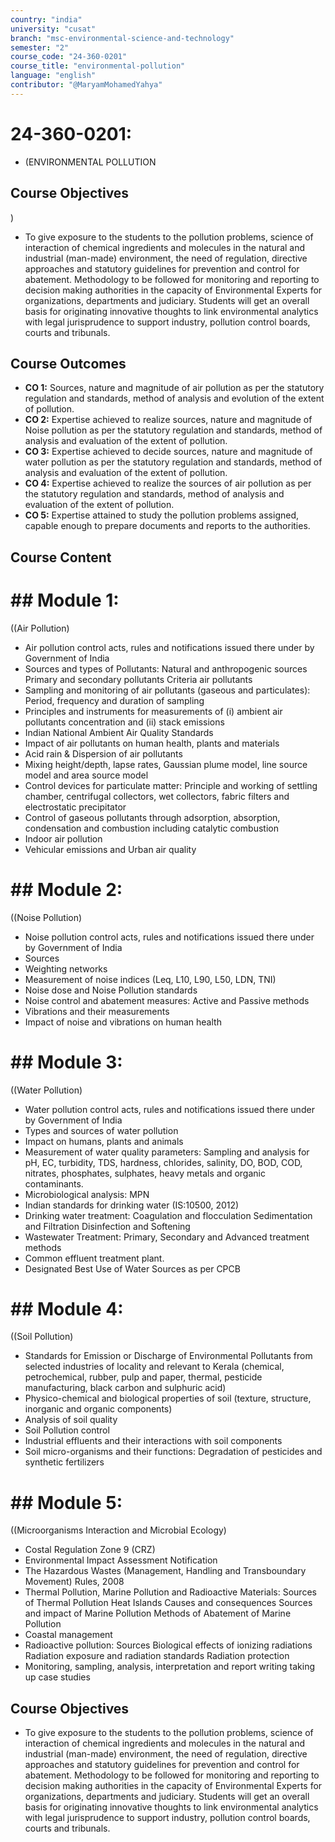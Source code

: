 ```yaml
---
country: "india"
university: "cusat"
branch: "msc-environmental-science-and-technology"
semester: "2"
course_code: "24-360-0201"
course_title: "environmental-pollution"
language: "english"
contributor: "@MaryamMohamedYahya"
---
```


# 24-360-0201: 
  - (ENVIRONMENTAL POLLUTION

## Course Objectives

)
* To give exposure to the students to the pollution problems, science of interaction of chemical ingredients and molecules in the natural and industrial (man-made) environment, the need of regulation, directive approaches and statutory guidelines for prevention and control for abatement. Methodology to be followed for monitoring and reporting to decision making authorities in the capacity of Environmental Experts for organizations, departments and judiciary. Students will get an overall basis for originating innovative thoughts to link environmental analytics with legal jurisprudence to support industry, pollution control boards, courts and tribunals.

## Course Outcomes
* **CO 1:** Sources, nature and magnitude of air pollution as per the statutory regulation and standards, method of analysis and evolution of the extent of pollution.
* **CO 2:** Expertise achieved to realize sources, nature and magnitude of Noise pollution as per the statutory regulation and standards, method of analysis and evaluation of the extent of pollution.
* **CO 3:** Expertise achieved to decide sources, nature and magnitude of water pollution as per the statutory regulation and standards, method of analysis and evaluation of the extent of pollution.
* **CO 4:** Expertise achieved to realize the sources of air pollution as per the statutory regulation and standards, method of analysis and evaluation of the extent of pollution.
* **CO 5:** Expertise attained to study the pollution problems assigned, capable enough to prepare documents and reports to the authorities.



## Course Content
# ## Module 1:
  ((Air Pollution)
* Air pollution control acts, rules and notifications issued there under by Government of India
* Sources and types of Pollutants:
  Natural and anthropogenic sources
  Primary and secondary pollutants
  Criteria air pollutants
* Sampling and monitoring of air pollutants (gaseous and particulates):
  Period, frequency and duration of sampling
* Principles and instruments for measurements of (i) ambient air pollutants concentration and (ii) stack emissions
* Indian National Ambient Air Quality Standards
* Impact of air pollutants on human health, plants and materials
* Acid rain & Dispersion of air pollutants
* Mixing height/depth, lapse rates, Gaussian plume model, line source model and area source model
* Control devices for particulate matter:
  Principle and working of settling chamber, centrifugal collectors, wet collectors, fabric filters and electrostatic precipitator
* Control of gaseous pollutants through adsorption, absorption, condensation and combustion including catalytic combustion
* Indoor air pollution
* Vehicular emissions and Urban air quality

# ## Module 2:
  ((Noise Pollution)
* Noise pollution control acts, rules and notifications issued there under by Government of India
* Sources
* Weighting networks
* Measurement of noise indices (Leq, L10, L90, L50, LDN, TNI)
* Noise dose and Noise Pollution standards
* Noise control and abatement measures:
  Active and Passive methods
* Vibrations and their measurements
* Impact of noise and vibrations on human health

# ## Module 3:
  ((Water Pollution)
* Water pollution control acts, rules and notifications issued there under by Government of India
* Types and sources of water pollution
* Impact on humans, plants and animals
* Measurement of water quality parameters:
  Sampling and analysis for pH, EC, turbidity, TDS, hardness, chlorides, salinity, DO, BOD, COD, nitrates, phosphates, sulphates, heavy metals and organic contaminants.
* Microbiological analysis:
  MPN
* Indian standards for drinking water (IS:10500, 2012)
* Drinking water treatment:
  Coagulation and flocculation
  Sedimentation and Filtration
  Disinfection and Softening
* Wastewater Treatment:
  Primary, Secondary and Advanced treatment methods
* Common effluent treatment plant.
* Designated Best Use of Water Sources as per CPCB

# ## Module 4:
  ((Soil Pollution)
* Standards for Emission or Discharge of Environmental Pollutants from selected industries of locality and relevant to Kerala (chemical, petrochemical, rubber, pulp and paper, thermal, pesticide manufacturing, black carbon and sulphuric acid)
* Physico-chemical and biological properties of soil (texture, structure, inorganic and organic components)
* Analysis of soil quality
* Soil Pollution control
* Industrial effluents and their interactions with soil components
* Soil micro-organisms and their functions:
  Degradation of pesticides and synthetic fertilizers

# ## Module 5:
  ((Microorganisms Interaction and Microbial Ecology)
* Costal Regulation Zone 9 (CRZ)
* Environmental Impact Assessment Notification
* The Hazardous Wastes (Management, Handling and Transboundary Movement) Rules, 2008
* Thermal Pollution, Marine Pollution and Radioactive Materials:
  Sources of Thermal Pollution
  Heat Islands
  Causes and consequences
  Sources and impact of Marine Pollution
  Methods of Abatement of Marine Pollution
* Coastal management
* Radioactive pollution:
  Sources
  Biological effects of ionizing radiations
  Radiation exposure and radiation standards
  Radiation protection
* Monitoring, sampling, analysis, interpretation and report writing taking up case studies

## Course Objectives
* To give exposure to the students to the pollution problems, science of interaction of chemical ingredients and molecules in the natural and industrial (man-made) environment, the need of regulation, directive approaches and statutory guidelines for prevention and control for abatement. Methodology to be followed for monitoring and reporting to decision making authorities in the capacity of Environmental Experts for organizations, departments and judiciary. Students will get an overall basis for originating innovative thoughts to link environmental analytics with legal jurisprudence to support industry, pollution control boards, courts and tribunals.
